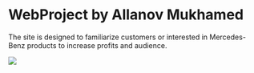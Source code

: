 # WebProject by Allanov Mukhamed
The site is designed to familiarize customers or interested in Mercedes-Benz products to increase profits and audience.

<img src="Mercedes-Benz - Google Chrome 12_23_2019 4_44_52 PM.png" >
